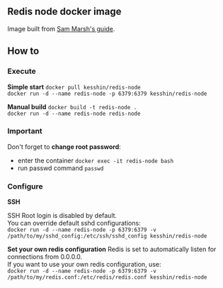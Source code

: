 ## Redis node docker image

Image built from [Sam Marsh's guide](http://www.everybodyhertz.co.uk/creating-a-distributed-redis-setup-using-docker/).

## How to
### Execute

**Simple start**
`docker pull kesshin/redis-node`  
`docker run -d --name redis-node -p 6379:6379 kesshin/redis-node`

**Manual build**
`docker build -t redis-node .`  
`docker run -d --name redis-node redis-node`

### Important

Don't forget to **change root password**:  
+ enter the container `docker exec -it redis-node bash`
+ run passwd command `passwd`

### Configure

**SSH**

SSH Root login is disabled by default.  
You can override default sshd configurations:  
`docker run -d --name redis-node -p 6379:6379 -v /path/to/my/sshd_config:/etc/ssh/sshd_config kesshin/redis-node`

**Set your own redis configuration**
Redis is set to automatically listen for connections from 0.0.0.0.  
If you want to use your own redis configuration, use:  
`docker run -d --name redis-node -p 6379:6379 -v /path/to/my/redis.conf:/etc/redis/redis.conf kesshin/redis-node`